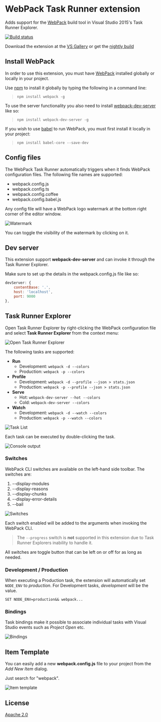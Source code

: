 # WebPack Task Runner extension
Adds support for the [WebPack](https://webpack.github.io/)
build tool in Visual Studio 2015's Task Runner Explorer.

[![Build status](https://ci.appveyor.com/api/projects/status/elr3xt8s6tuoth66?svg=true)](https://ci.appveyor.com/project/madskristensen/webpacktaskrunner)

Download the extension at the
[VS Gallery](https://visualstudiogallery.msdn.microsoft.com/5497fd10-b1ba-474c-8991-1438ae47012a)
or get the
[nightly build](http://vsixgallery.com/extension/471a020e-77f5-4c77-8ff0-59e08b6c5ba3/)

## Install WebPack
In order to use this extension, you must have
[WebPack](https://webpack.github.io/) installed globally or locally
in your project.

Use [npm](http://npmjs.org/) to install it globally by
typing the following in a command line:

>`npm install webpack -g`

To use the server functionality you also need to install
[webpack-dev-server](http://webpack.github.io/docs/webpack-dev-server.html)
like so:

>`npm install webpack-dev-server -g`

If you wish to use [babel](https://babeljs.io/)
to run WebPack, you must first install it locally in your project:

>`npm install babel-core --save-dev`

## Config files
The WebPack Task Runner automatically triggers when it finds
WebPack configuration files. The following file names
are supported:

- webpack.config.js
- webpack.config.ts
- webpack.config.coffee
- webpack.config.babel.js

Any config file will have a WebPack logo watermark at
the bottom right corner of the editor window.

![Watermark](art/watermark.png)

You can toggle the visibility of the watermark by clicking
on it.

## Dev server
This extension support **webpack-dev-server** and can
invoke it through the Task Runner Explorer.

Make sure to set up the details in the webpack.config.js
file like so:

```js
devServer: {
    contentBase: '.',
    host: 'localhost',
    port: 9000
},
```

## Task Runner Explorer
Open Task Runner Explorer by right-clicking the WebPack
configuration file and select **Task Runner Explorer** from
the context menu:

![Open Task Runner Explorer](art/open-trx.png)

The following tasks are supported:

- **Run**
  - Development: `webpack -d --colors`
  - Production: `webpack -p --colors`
- **Profile**
  - Development: `webpack -d --profile --json > stats.json`
  - Production: `webpack -p --profile --json > stats.json`
- **Serve**
  - Hot: `webpack-dev-server --hot --colors`
  - Cold: `webpack-dev-server --colors`
- **Watch**
  - Development: `webpack -d --watch --colors`
  - Production: `webpack -p --watch --colors`

![Task List](art/task-list.png)

Each task can be executed by double-clicking the task.

![Console output](art/console.png)

### Switches
WebPack CLI switches are available on the left-hand
side toolbar. The switches are:

1. --display-modules
2. --display-reasons
3. --display-chunks
4. --display-error-details
5. --bail

![Switches](art/task-list.png)

Each switch enabled will be added to the arguments when invoking
the WebPack CLI.

>The `--progress` switch is **not** supported in this extension
>due to Task Runner Explorers inability to handle it.

All switches are toggle button that can be left
on or off for as long as needed.

### Development / Production
When executing a Production task, the extension will automatically
set `NODE_ENV` to *production*. For Development tasks,
*development* will be the value.

`SET NODE_ENV=production&& webpack...`

### Bindings
Task bindings make it possible to associate individual tasks
with Visual Studio events such as _Project Open_ etc.

![Bindings](art/bindings.png)

## Item Template
You can easily add a new **webpack.config.js** file to
your project from the _Add New Item_ dialog.

Just search for "webpack".

![Item template](art/item-template.png)

## License
[Apache 2.0](LICENSE)